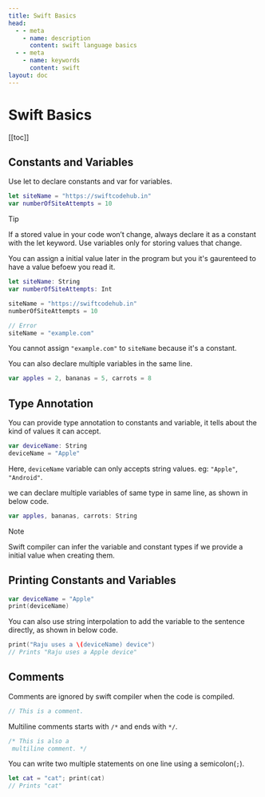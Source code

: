 ```yaml
---
title: Swift Basics
head:
  - - meta
    - name: description
      content: swift language basics
  - - meta
    - name: keywords
      content: swift
layout: doc
---
```


# Swift Basics

[[toc]]

## Constants and Variables

Use let to declare constants and var for variables.

```swift
let siteName = "https://swiftcodehub.in"
var numberOfSiteAttempts = 10
```

> [!TIP]
> If a stored value in your code won’t change, always declare it as a constant with the let
keyword. Use variables only for storing values that change.

You can assign a initial value later in the program but you it's gaurenteed to have a value befoew you read it.

```swift
let siteName: String
var numberOfSiteAttempts: Int

siteName = "https://swiftcodehub.in"
numberOfSiteAttempts = 10

// Error
siteName = "example.com"
```

You cannot assign `"example.com"` to `siteName` because it's a constant.

You can also declare multiple variables in the same line.

```swift
var apples = 2, bananas = 5, carrots = 8
```

## Type Annotation

You can provide type annotation to constants and variable, it tells about the kind of values it can accept.

```swift
var deviceName: String
deviceName = "Apple"
```

Here, `deviceName` variable can only accepts string values. eg: `"Apple"`, `"Android"`.

we can declare multiple variables of same type in same line, as shown in below code.

```swift
var apples, bananas, carrots: String
```

> [!NOTE]
> Swift compiler can infer the variable and constant types if we provide a initial value when creating them.

## Printing Constants and Variables

```swift
var deviceName = "Apple"
print(deviceName)
```

You can also use string interpolation to add the variable to the sentence directly, as shown in below code.

```swift
print("Raju uses a \(deviceName) device")
// Prints "Raju uses a Apple device"
```

## Comments

Comments are ignored by swift compiler when the code is compiled.

```swift
// This is a comment.
```

Multiline comments starts with `/*` and ends with `*/`.

```swift
/* This is also a
 multiline comment. */
```

You can write two multiple statements on one line using a semicolon(`;`).

```swift
let cat = "cat"; print(cat)
// Prints "cat"
```

